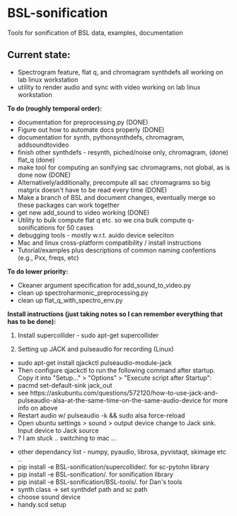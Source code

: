 # BSL-sonification
Tools for sonification of BSL data, examples, documentation

## Current state:
<ul>
	<li>Spectrogram feature, flat q, and chromagram synthdefs all working on lab linux workstation</li>
	<li>utility to render audio and sync with video working on lab linux workstation</li>
</ul>

<b>To do (roughly temporal order):</b>
<ul>
	<li>documentation for preprocessing.py (DONE)</li>
	<li>Figure out how to automate docs properly (DONE) </li>
	<li> documentation for synth, pythonsynthdefs, chromagram, addsoundtovideo </li>
	<li>finish other synthdefs - resynth, piched/noise only, chromagram, (done) flat_q (done)</li>
	<li>make tool for computing an sonifying sac chromagrams, not global, as is done now (DONE)</li>
	<li>Alternatively/additionally, precompute all sac chromagrams so big matgrix doesn't have to be read every time (DONE)</li>
	<li>Make a branch of BSL and document changes, eventually merge so these packages can work together</li>
	<li>get new add_sound to video working (DONE)</li>
	<li>Utility to bulk compute flat q etc. so we cna bulk compute q-sonifications for 50 cases</li>
	<li>debugging tools - mostly w.r.t. auido device seleciton </li>
	<li>Mac and linux cross-platform compatibility / install instructions</li>
	<li>Tutorial/examples plus descriptions of common naming confentions (e.g., Pxx, freqs, etc)</li>
</ul>


<b>To do lower priority:</b>
<ul>
	<li>Ckeaner argument specification for add_sound_to_video.py</li>
	<li>clean up spectroharmonic_preprocessing.py</li>
	<li>clean up flat_q_with_spectro_env.py</li>
</ul>



<b>Install  instructions (just taking notes so I can remember everything that has to be done):</b>

1. Install supercollider - sudo apt-get supercollider 

2.  Setting up JACK and pulseaudio for recording (Linux)
<ul>
	<li>sudo apt-get install qjackctl pulseaudio-module-jack</li>
	<li>Then configure qjackctl to run the following command after startup. Copy it into "Setup..." > "Options" > "Execute script after Startup":</li>
	<li>pacmd set-default-sink jack_out</li>
	<li>see https://askubuntu.com/questions/572120/how-to-use-jack-and-pulseaudio-alsa-at-the-same-time-on-the-same-audio-device for more info on above</li>
	<li>Restart audio w/ pulseaudio -k && sudo alsa force-reload</li>
	<li>Open ubuntu settings > sound > output device change to Jack sink. Input device to Jack source
	<li>? I am stuck .. switching to mac ... </li>
</ul>


<ul>
	<li>other dependancy list - numpy, pyaudio, librosa, pyvistaqt, skimage etc .. </li>
	<li>pip install -e BSL-sonification/supercollider/.  for sc-pytohn library</li>
	<li>pip install -e BSL-sonification/. for sonification library</li>
	<li>pip install -e BSL-sonification/BSL-tools/. for Dan's tools</li>
	<li>synth class -> set synthdef path and sc path</li>
	<li>choose sound device</li>
	<li>handy.scd setup</li>
</ul>